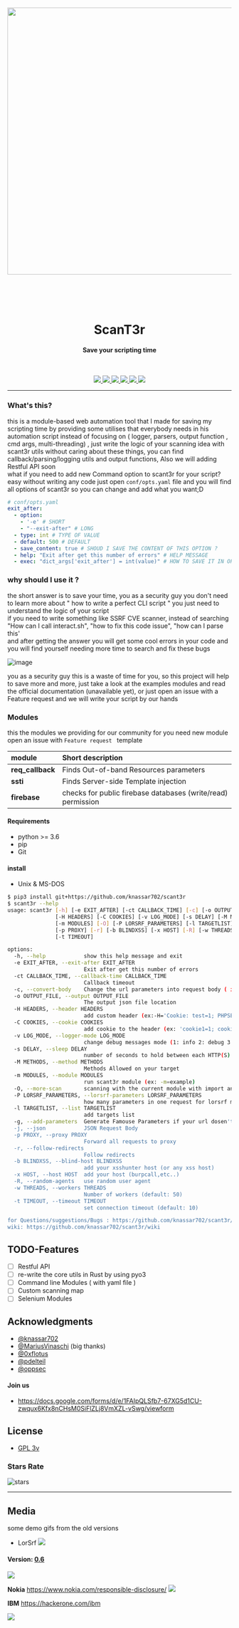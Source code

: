 
<h3 align="center">
  <img src="https://user-images.githubusercontent.com/45688522/170871350-80113c02-5733-4d04-9f09-c33bef80c2bf.png" width="600px">
</h3>



<h1 align="center">
  <br>
  <br>
  ScanT3r <br><h4 align="center">Save your scripting time</h4>
  <br>  
</h1>

<p align="center">
  <a href="https://github.com//scant3r/releases">
    <img src="https://img.shields.io/github/release/knassar702/scant3r.svg">
  </a>
  <a href="https://github.com/knassar702/scant3r/issues?q=is%3Aissue+is%3Aclosed">
      <img src="https://img.shields.io/github/issues-closed-raw/knassar702/scant3r?color=dark-green&label=issues%20fixed">
  </a>
  <a href="https://img.shields.io/github/stars/knassar702/scant3r">
      <img src="https://img.shields.io/github/stars/knassar702/scant3r">
  </a>
  <a href="https://img.shields.io/github/forks/knassar702/scant3r">
      <img src="https://img.shields.io/github/forks/knassar702/scant3r">
  </a>
  <a href="https://img.shields.io/github/issues/knassar702/scant3r">
      <img src="https://img.shields.io/github/issues/knassar702/scant3r">
  </a>
  <a href="https://img.shields.io/github/license/knassar702/scant3r">
      <img src="https://img.shields.io/github/license/knassar702/scant3r">
  </a>
</p>

***

### What's this?
this is a module-based web automation tool that I made for saving my scripting
time by providing some utilises that everybody needs in his automation script
instead of focusing on ( logger, parsers, output function , cmd args, multi-threading) ,
just write the logic of your scanning idea with scant3r utils without caring
about these things, you can find callback/parsing/logging utils and output functions, Also we will adding Restful API soon <br>
what if you need to add new Command option to scant3r for your script? <br>
easy without writing any code just open `conf/opts.yaml` file and you will find all options of scant3r so you can change and add what you want;D


```yaml
# conf/opts.yaml
exit_after:
  - option: 
    - '-e' # SHORT
    - "--exit-after" # LONG
  - type: int # TYPE OF VALUE
  - default: 500 # DEFAULT
  - save_content: true # SHOUD I SAVE THE CONTENT OF THIS OPTION ?
  - help: "Exit after get this number of errors" # HELP MESSAGE
  - exec: "dict_args['exit_after'] = int(value)" # HOW TO SAVE IT IN OPTS DICT
```

### why should I use it ?
the short answer is to save your time, you as a security guy you don't need to
learn more about " how to write a perfect CLI script " you just need to
understand the logic of your script <br> if you need to write something like SSRF
CVE scanner, instead of searching "How can I call interact.sh", "how to fix this
code issue", "how can I parse this' <br> and after getting the answer you will get
some cool errors in your code and you will find yourself needing more time to
search and fix these bugs

![image](.src/sweaty-sweaty-speedrunner.gif)

you as a security guy this is a waste of time for you, so this project will help to
save more and more, just take a look at the examples modules and read the
official documentation (unavailable yet), or just open an issue with a
Feature request and we will write your script by our hands

### Modules

this the modules we providing for our community for you need new module open an issue with `Feature request
` template 

| module         | Short description                                           |
| :------------- | :-------------                                               |
| **req_callback**     | Finds Out-of-band Resources parameters |
| **ssti**       | Finds Server-side Template injection                                         |
| **firebase**   | checks for public firebase databases (write/read) permission  |

#### Requirements
* python >= 3.6
* pip
* Git

#### install
* Unix & MS-DOS

```bash
$ pip3 install git+https://github.com/knassar702/scant3r
$ scant3r --help
usage: scant3r [-h] [-e EXIT_AFTER] [-ct CALLBACK_TIME] [-c] [-o OUTPUT_FILE]
               [-H HEADERS] [-C COOKIES] [-v LOG_MODE] [-s DELAY] [-M METHODS]
               [-m MODULES] [-O] [-P LORSRF_PARAMETERS] [-l TARGETLIST] [-g] [-j]
               [-p PROXY] [-r] [-b BLINDXSS] [-x HOST] [-R] [-w THREADS]
               [-t TIMEOUT]

options:
  -h, --help            show this help message and exit
  -e EXIT_AFTER, --exit-after EXIT_AFTER
                        Exit after get this number of errors
  -ct CALLBACK_TIME, --callback-time CALLBACK_TIME
                        Callback timeout
  -c, --convert-body    Change the url parameters into request body ( in non-GET methods )
  -o OUTPUT_FILE, --output OUTPUT_FILE
                        The output json file location
  -H HEADERS, --header HEADERS
                        add custom header (ex:-H='Cookie: test=1; PHPSESSID=test')
  -C COOKIES, --cookie COOKIES
                        add cookie to the header (ex: 'cookie1=1; cookie2=2')
  -v LOG_MODE, --logger-mode LOG_MODE
                        change debug messages mode (1: info 2: debug 3: warning 4: error)
  -s DELAY, --sleep DELAY
                        number of seconds to hold between each HTTP(S) requests.
  -M METHODS, --method METHODS
                        Methods Allowed on your target
  -m MODULES, --module MODULES
                        run scant3r module (ex: -m=example)
  -O, --more-scan       scanning with the current module with import another modules (eg: lorsrf xss/ssti scanner)
  -P LORSRF_PARAMETERS, --lorsrf-parameters LORSRF_PARAMETERS
                        how many parameters in one request for lorsrf module
  -l TARGETLIST, --list TARGETLIST
                        add targets list
  -g, --add-parameters  Generate Famouse Parameters if your url dosen't have parameters
  -j, --json            JSON Request Body
  -p PROXY, --proxy PROXY
                        Forward all requests to proxy
  -r, --follow-redirects
                        Follow redirects
  -b BLINDXSS, --blind-host BLINDXSS
                        add your xsshunter host (or any xss host)
  -x HOST, --host HOST  add your host (burpcall,etc..)
  -R, --random-agents   use random user agent
  -w THREADS, --workers THREADS
                        Number of workers (default: 50)
  -t TIMEOUT, --timeout TIMEOUT
                        set connection timeout (default: 10)

for Questions/suggestions/Bugs : https://github.com/knassar702/scant3r/issues
wiki: https://github.com/knassar702/scant3r/wiki
```


## TODO-Features
* [ ] Restful API
* [ ]  re-write the core utils in Rust by using pyo3 
* [ ] Command line Modules ( with yaml file )
* [ ] Custom scanning map
* [ ] Selenium Modules

## Acknowledgments
* [@knassar702](https://github.com/knassar702)
* [@MariusVinaschi](https://github.com/MariusVinaschi) (big thanks)
* [@0xflotus](https://github.com/0xflotus)
* [@pdelteil](https://github.com/pdelteil)
* [@oppsec](https://github.com/oppsec)


#### Join us 
* https://docs.google.com/forms/d/e/1FAIpQLSfb7-67XG5d1CU-zwqux6Kfx8nCHsM0SiFlZLj8VmXZL-vSwg/viewform

## License
* [GPL 3v](https://github.com/knassar702/scant3r/blob/master/LICENSE)


### Stars Rate
![stars](https://starchart.cc/knassar702/scant3r.svg)

***

## Media
some demo gifs from the old versions

* LorSrf
![](.src/output.gif)

#### Version: [0.6](https://github.com/knassar702/scant3r/releases/tag/0.6)

![](.src/all.gif)

**Nokia** https://www.nokia.com/responsible-disclosure/
![](.src/nokia.gif)

**IBM** https://hackerone.com/ibm

![](.src/ibm.png)
